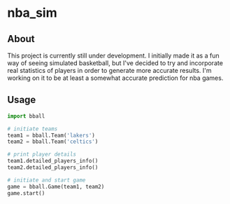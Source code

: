 # nba_sim
 
## About
This project is currently still under development. I initially made it as a fun way of seeing simulated basketball, but I've decided to try and incorporate real statistics of players in order to generate more accurate results. I'm working on it to be at least a somewhat accurate prediction for nba games.

## Usage
```python
import bball

# initiate teams
team1 = bball.Team('lakers')
team2 = bball.Team('celtics')

# print player details
team1.detailed_players_info()
team2.detailed_players_info()

# initiate and start game
game = bball.Game(team1, team2)
game.start()
```
